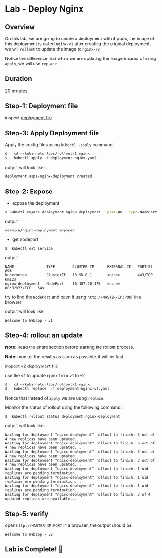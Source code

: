 <link rel='stylesheet' href='../../assets/css/main.css'/>

# Lab - Deploy Nginx

## Overview

On this lab, we are going to create a deployment with 4 pods, the image of this deployment is called `nginx-v1` after creating the original deployment, we will `rollout` to update the image
to `nginx-v2`

Notice the difference that when we are updating the image instead of using `apply`, we will use `replace`

## Duration

20 minutes

## Step-1: Deployment file

inspect  [deployment file](deployment-nginx.yaml)

## Step-3: Apply Deployment file

Apply the config files using `kubectl -apply` command

```bash
$   cd ~/kubernets-labs/rollout/1-nginx
$   kubectl apply -f deployment-nginx.yaml
```

output will look like:

```console
deployment.apps/nginx-deployment created
```

## Step-2: Expose

- expose the deployment

```bash
$ kubectl expose deployment nginx-deployment --port=80 --type=NodePort
```

output

```console
service/nginx-deployment exposed
```

- get nodeport

```bash
$  kubectl get service
```

output

```console
NAME               TYPE        CLUSTER-IP      EXTERNAL-IP   PORT(S)        AGE
kubernetes         ClusterIP   10.96.0.1       <none>        443/TCP        6m12s
nginx-deployment   NodePort    10.107.20.175   <none>        80:32073/TCP   54s
```

try to find the `NodePort` and open it using `http://MASTER-IP:PORT` in a browser

output will look like:

```console
Welcome to Webapp - v1
```

## Step-4: rollout an update

**Note:** Read the entire section before starting the rollout process.

**Note:** monitor the results as soon as possible. it will be fast.


inspect v2 [deployment file](deployment-nginx-v2.yaml)

use the `v2` to update nginx from v1 to v2

```bash
$   cd ~/kubernets-labs/rollout/1-nginx
$   kubectl replace  -f deployment-nginx-v2.yaml
```

Notice that instead of `apply` we are using `replace`.

Monitor the status of rollout using the following command:

```bash
$  kubectl rollout status deployment nginx-deployment
```

output will look like:

```console
Waiting for deployment "nginx-deployment" rollout to finish: 3 out of 4 new replicas have been updated...
Waiting for deployment "nginx-deployment" rollout to finish: 3 out of 4 new replicas have been updated...
Waiting for deployment "nginx-deployment" rollout to finish: 3 out of 4 new replicas have been updated...
Waiting for deployment "nginx-deployment" rollout to finish: 3 out of 4 new replicas have been updated...
Waiting for deployment "nginx-deployment" rollout to finish: 1 old replicas are pending termination...
Waiting for deployment "nginx-deployment" rollout to finish: 1 old replicas are pending termination...
Waiting for deployment "nginx-deployment" rollout to finish: 1 old replicas are pending termination...
Waiting for deployment "nginx-deployment" rollout to finish: 3 of 4 updated replicas are available...
```

## Step-5: verify

open `http://MASTER-IP:PORT` in a browser, the output should be:

```console
Welcome to Webapp - v2
```

## Lab is Complete! 👏

